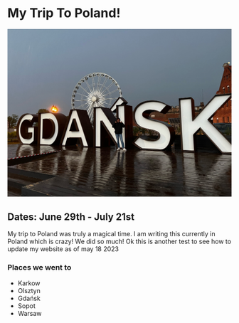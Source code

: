 # My Trip To Poland!

![](./blog-images/poland.JPG)

[comment]: <> (tags:🌎 travel)

## Dates: June 29th - July 21st

My trip to Poland was truly a magical time. I am writing this currently in Poland which is crazy! We did so much! Ok this is another test to see how to update my website as of may 18 2023

### Places we went to

- Karkow
- Olsztyn
- Gdańsk
- Sopot
- Warsaw
